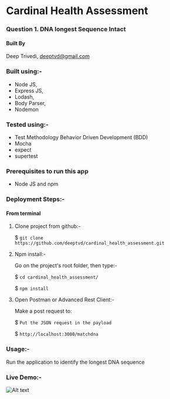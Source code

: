 # Cardinal Health Assessment

### Question 1. DNA longest Sequence Intact

#### Built By
Deep Trivedi, deeptvd@gmail.com

### Built using:-
- Node JS,
- Express JS,
- Lodash,
- Body Parser,
- Nodemon

### Tested using:-
- Test Methodology Behavior Driven Development (BDD)
- Mocha
- expect
- supertest

### Prerequisites to run this app
- Node JS and npm

### Deployment Steps:-

#### From terminal

1. Clone project from github:-

   $ `git clone https://github.com/deeptvd/cardinal_health_assessment.git`

2. Npm install:-

      Go on the project's root folder, then type:-

      $ `cd cardinal_health_assessment/`

      $ `npm install`

3. Open Postman or Advanced Rest Client:-

      Make a post request to:

      $ `Put the JSON request in the payload`

      $ `http://localhost:3000/matchdna`

### Usage:-

Run the application to identify the longest DNA sequence

### Live Demo:-
![Alt text](/Screenshots/Question1.jpg?raw=true "Optional Title")
